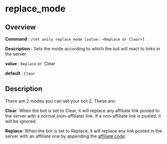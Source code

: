 # replace_mode

## Overview

**Command** : `/set unity replace_mode [value: <Replace or Clear>]`

**Description** : Sets the mode according to which the bot will react to links in the server

**value** : `Replace` or `Clear

**default** : `Clear`

## Description

There are 2 modes you can set your bot 2. These are:

**Clear**: When the bot is set to Clear, it will replace any affiliate link posted to the server with
a normal (non-affiliate) link. If a non-affiliate link is posted, it will be ignored.

**Replace**: When the bot is set to Replace, it will replace any link posted
in the server with an affiliate one by appending the [affiliate code](/docs/options/unity/code).